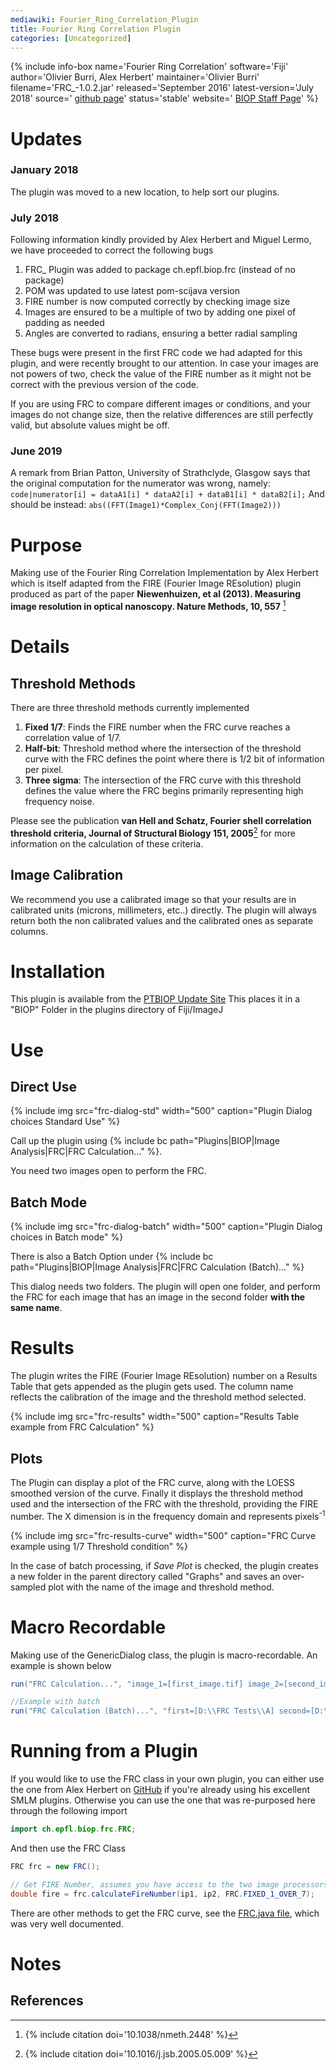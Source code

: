 ```yaml
---
mediawiki: Fourier_Ring_Correlation_Plugin
title: Fourier Ring Correlation Plugin
categories: [Uncategorized]
---
```


{% include info-box name='Fourier Ring Correlation' software='Fiji' author='Olivier Burri, Alex Herbert' maintainer='Olivier Burri' filename='FRC\_-1.0.2.jar' released='September 2016' latest-version='July 2018' source=' [github page](https://github.com/BIOP/ijp-frc)' status='stable' website=' [BIOP Staff Page](http://biop.epfl.ch/INFO_Facility.html#staff)' %}

# Updates

### January 2018

The plugin was moved to a new location, to help sort our plugins.

### July 2018

Following information kindly provided by Alex Herbert and Miguel Lermo, we have proceeded to correct the following bugs

1.  FRC\_ Plugin was added to package ch.epfl.biop.frc (instead of no package)
2.  POM was updated to use latest pom-scijava version
3.  FIRE number is now computed correctly by checking image size
4.  Images are ensured to be a multiple of two by adding one pixel of padding as needed
5.  Angles are converted to radians, ensuring a better radial sampling

These bugs were present in the first FRC code we had adapted for this plugin, and were recently brought to our attention. In case your images are not powers of two, check the value of the FIRE number as it might not be correct with the previous version of the code.

If you are using FRC to compare different images or conditions, and your images do not change size, then the relative differences are still perfectly valid, but absolute values might be off.

### June 2019

A remark from Brian Patton, University of Strathclyde, Glasgow says that the original computation for the numerator was wrong, namely: `code|numerator[i] = dataA1[i] * dataA2[i] + dataB1[i] * dataB2[i];` And should be instead: `abs((FFT(Image1)*Complex_Conj(FFT(Image2)))`

# Purpose

Making use of the Fourier Ring Correlation Implementation by Alex Herbert which is itself adapted from the FIRE (Fourier Image REsolution) plugin produced as part of the paper **Niewenhuizen, et al (2013). Measuring image resolution in optical nanoscopy. Nature Methods, 10, 557** [^1]

# Details

## Threshold Methods

There are three threshold methods currently implemented

1.  **Fixed 1/7**: Finds the FIRE number when the FRC curve reaches a correlation value of 1/7.
2.  **Half-bit**: Threshold method where the intersection of the threshold curve with the FRC defines the point where there is 1/2 bit of information per pixel.
3.  **Three sigma**: The intersection of the FRC curve with this threshold defines the value where the FRC begins primarily representing high frequency noise.

Please see the publication **van Hell and Schatz, Fourier shell correlation threshold criteria, Journal of Structural Biology 151, 2005**[^2] for more information on the calculation of these criteria.

## Image Calibration

We recommend you use a calibrated image so that your results are in calibrated units (microns, millimeters, etc..) directly. The plugin will always return both the non calibrated values and the calibrated ones as separate columns.

# Installation

This plugin is available from the [PTBIOP Update Site](/list-of-update-sites) This places it in a "BIOP" Folder in the plugins directory of Fiji/ImageJ

# Use

## Direct Use

{% include img src="frc-dialog-std" width="500" caption="Plugin Dialog choices Standard Use" %}

Call up the plugin using {% include bc path="Plugins|BIOP|Image Analysis|FRC|FRC Calculation..." %}.

You need two images open to perform the FRC.

## Batch Mode

{% include img src="frc-dialog-batch" width="500" caption="Plugin Dialog choices in Batch mode" %}

There is also a Batch Option under {% include bc path="Plugins|BIOP|Image Analysis|FRC|FRC Calculation (Batch)..." %}

This dialog needs two folders. The plugin will open one folder, and perform the FRC for each image that has an image in the second folder **with the same name**.

# Results

The plugin writes the FIRE (Fourier Image REsolution) number on a Results Table that gets appended as the plugin gets used. The column name reflects the calibration of the image and the threshold method selected.

{% include img src="frc-results" width="500" caption="Results Table example from FRC Calculation" %}

## Plots

The Plugin can display a plot of the FRC curve, along with the LOESS smoothed version of the curve. Finally it displays the threshold method used and the intersection of the FRC with the threshold, providing the FIRE number. The X dimension is in the frequency domain and represents pixels<sup>-1</sup>

{% include img src="frc-results-curve" width="500" caption="FRC Curve example using 1/7 Threshold condition" %}

In the case of batch processing, if *Save Plot* is checked, the plugin creates a new folder in the parent directory called "Graphs" and saves an over-sampled plot with the name of the image and threshold method.

# Macro Recordable

Making use of the GenericDialog class, the plugin is macro-recordable. An example is shown below

```java
run("FRC Calculation...", "image_1=[first_image.tif] image_2=[second_image.tif] resolution=[Fixed 1/7] display");

//Example with batch
run("FRC Calculation (Batch)...", "first=[D:\\FRC Tests\\A] second=[D:\\FRC Tests\\B] resolution=[Fixed 1/7] save");
```

# Running from a Plugin

If you would like to use the FRC class in your own plugin, you can either use the one from Alex Herbert on [GitHub](https://github.com/aherbert/GDSC-SMLM) if you're already using his excellent SMLM plugins. Otherwise you can use the one that was re-purposed here through the following import

```java
import ch.epfl.biop.frc.FRC;
```

And then use the FRC Class


```java
FRC frc = new FRC();

// Get FIRE Number, assumes you have access to the two image processors.
double fire = frc.calculateFireNumber(ip1, ip2, FRC.FIXED_1_OVER_7);
```

There are other methods to get the FRC curve, see the [FRC.java file](https://c4science.ch/diffusion/988/browse/master/src/main/java/ch/epfl/biop/frc/FRC.java), which was very well documented.

# Notes

## References

[^1]: {% include citation doi='10.1038/nmeth.2448' %}

[^2]: {% include citation doi='10.1016/j.jsb.2005.05.009' %}
